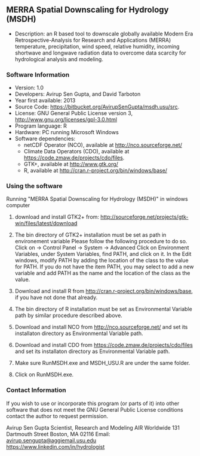 ## MERRA Spatial Downscaling for Hydrology (MSDH)
* Description: an R based tool to downscale globally available Modern Era Retrospective-Analysis for Research and Applications (MERRA) temperature, precipitation, wind speed, relative humidity, incoming shortwave and longwave radiation data to overcome data scarcity for hydrological analysis and modeling.

### Software Information ###

* Version: 1.0
* Developers: Avirup Sen Gupta, and David Tarboton
* Year first available:  2013
* Source Code: https://bitbucket.org/AvirupSenGupta/msdh.usu/src.
* License: GNU General Public License version 3, http://www.gnu.org/licenses/gpl-3.0.html 
* Program language: R
* Hardware:  PC running Microsoft Windows
* Software dependencies:  
  - netCDF Operator (NCO), available at http://nco.sourceforge.net/
  - Climate Data Operators (CDO), available at https://code.zmaw.de/projects/cdo/files.  
  - GTK+, available at http://www.gtk.org/
  - R, available at http://cran.r-project.org/bin/windows/base/



### Using the software ###

Running "MERRA Spatial Downscaling for Hydrology (MSDH)" in windows computer

1. download and install GTK2+ from: http://sourceforge.net/projects/gtk-win/files/latest/download

2. The bin directory of GTK2+ installation must be set as path in environement variable
Please follow the following procedure to do so.
Click on -> Control Panel -> System -> Advanced
Click on Environment Variables, under System Variables, find PATH, and click on it.
In the Edit windows, modify PATH by adding the location of the class to the value for PATH. 
If you do not have the item PATH, you may select to add a new variable and add PATH as the name 
and the location of the class as the value.

3. Download and install R from http://cran.r-project.org/bin/windows/base, if you have not done that already.

4. The bin directory of R installation must be set as Environmental Variable path by similar procedure described above.

5. Download and install NCO from http://nco.sourceforge.net/ and set its installaton directory as Environmental Variable path.

6. Download and install CDO from https://code.zmaw.de/projects/cdo/files and set its installaton directory as Environmental Variable path.

7. Make sure RunMSDH.exe and MSDH_USU.R are under the same folder.

8. Click on RunMSDH.exe.


### Contact Information ###

If you wish to use or incorporate this program (or parts of it) into 
other software that does not meet the GNU General Public License 
conditions contact the author to request permission.

Avirup Sen Gupta
Scientist, Research and Modeling
AIR Worldwide
131 Dartmouth Street
Boston, MA 02116
Email: avirup.sengupta@aggiemail.usu.edu
https://www.linkedin.com/in/hydrologist
